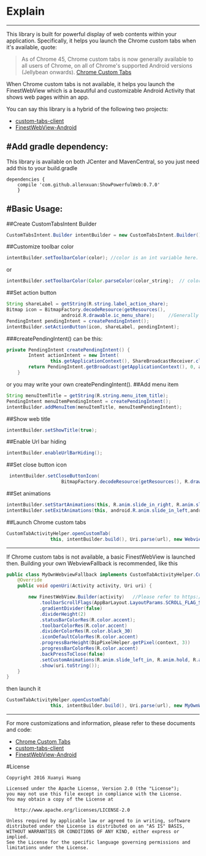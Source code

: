 # Explain
---
This library is built for powerful display of web contents within your application. Specifically, it helps
you launch the Chrome custom tabs when it's available, quote:
>As of Chrome 45, Chrome custom tabs is now generally available to all users of Chrome, 
>on all of Chrome's supported Android versions (Jellybean onwards).
[Chrome Custom Tabs](https://developer.chrome.com/multidevice/android/customtabs)

When Chrome custom tabs is not available, it helps you launch the FinestWebView which is
a beautiful and customizable Android Activity that shows web pages within an app.

You can say this library is a hybrid of the following two projects:

- [custom-tabs-client](https://github.com/GoogleChrome/custom-tabs-client)
- [FinestWebView-Android](https://github.com/TheFinestArtist/FinestWebView-Android)

#Add gradle dependency:
---
This library is available on both JCenter and MavenCentral, so you just need
add this to your build.gradle
```
dependencies {
    compile 'com.github.allenxuan:ShowPowerfulWeb:0.7.0'
    }
```

#Basic Usage:
---
##Create CustomTabsIntent Builder
```java
CustomTabsIntent.Builder intentBuilder = new CustomTabsIntent.Builder();
```
##Customize toolbar color
```java
intentBuilder.setToolbarColor(color); //color is an int variable here.
```
or
```java
intentBuilder.setToolbarColor(Color.parseColor(color_string);  // color_string is a string of RGB color code here, e.g., #FF0000 for red.
```
##Set action button
```java
String shareLabel = getString(R.string.label_action_share);
Bitmap icon = BitmapFactory.decodeResource(getResources(),
                    android.R.drawable.ic_menu_share);     //Generally you do not want to decode bitmaps in the UI thread.
PendingIntent pendingIntent = createPendingIntent();
intentBuilder.setActionButton(icon, shareLabel, pendingIntent);
```
###createPendingIntent() can be this:
```java
private PendingIntent createPendingIntent() {
        Intent actionIntent = new Intent(
                this.getApplicationContext(), ShareBroadcastReceiver.class);
        return PendingIntent.getBroadcast(getApplicationContext(), 0, actionIntent, 0);
    }
```
or you may write your own createPendingIntent().
##Add menu item
```java
String menuItemTitle = getString(R.string.menu_item_title);
PendingIntent menuItemPendingIntent = createPendingIntent();
intentBuilder.addMenuItem(menuItemTitle, menuItemPendingIntent);
```
##Show web title
```java
intentBuilder.setShowTitle(true);
```
##Enable Url bar hiding
```java
intentBuilder.enableUrlBarHiding();
```
##Set close button icon
```java
 intentBuilder.setCloseButtonIcon(
                    BitmapFactory.decodeResource(getResources(), R.drawable.ic_arrow_back)); //Generally you do not want to decode bitmaps in the UI thread.
```
##Set animations
```java
intentBuilder.setStartAnimations(this, R.anim.slide_in_right, R.anim.slide_out_left);
intentBuilder.setExitAnimations(this, android.R.anim.slide_in_left,android.R.anim.slide_out_right);
```
##Launch Chrome custom tabs
```java
CustomTabActivityHelper.openCustomTab(
                this, intentBuilder.build(), Uri.parse(url), new WebviewFallback());
```

---
If Chrome custom tabs is not available, a basic FinestWebView is launched then. Building your own WebviewFallback
is recommended, like this
```java
public class MyOwnWebviewFallback implements CustomTabActivityHelper.CustomTabFallback {
    @Override
    public void openUri(Activity activity, Uri uri) {

        new FinestWebView.Builder(activity)   //Please refer to https://github.com/TheFinestArtist/FinestWebView-Android
            .toolbarScrollFlags(AppBarLayout.LayoutParams.SCROLL_FLAG_SCROLL | AppBarLayout.LayoutParams.SCROLL_FLAG_ENTER_ALWAYS)
            .gradientDivider(false)
            .dividerHeight(2)
            .statusBarColorRes(R.color.accent);
            .toolbarColorRes(R.color.accent)
            .dividerColorRes(R.color.black_30)
            .iconDefaultColorRes(R.color.accent)
            .progressBarHeight(DipPixelHelper.getPixel(context, 3))
            .progressBarColorRes(R.color.accent)
            .backPressToClose(false)
            .setCustomAnimations(R.anim.slide_left_in, R.anim.hold, R.anim.hold, R.anim.slide_right_out)
            .show(uri.toString());
    }
}
```
then launch it
```java
CustomTabActivityHelper.openCustomTab(
                this, intentBuilder.build(), Uri.parse(url), new MyOwnWebviewFallback());
```


--- 
For more customizations and information, please refer to these documents and code:

- [Chrome Custom Tabs](https://developer.chrome.com/multidevice/android/customtabs)
- [custom-tabs-client](https://github.com/GoogleChrome/custom-tabs-client)
- [FinestWebView-Android](https://github.com/TheFinestArtist/FinestWebView-Android)

#License

```
Copyright 2016 Xuanyi Huang

Licensed under the Apache License, Version 2.0 (the "License");
you may not use this file except in compliance with the License.
You may obtain a copy of the License at

   http://www.apache.org/licenses/LICENSE-2.0

Unless required by applicable law or agreed to in writing, software
distributed under the License is distributed on an "AS IS" BASIS,
WITHOUT WARRANTIES OR CONDITIONS OF ANY KIND, either express or implied.
See the License for the specific language governing permissions and
limitations under the License.
```





